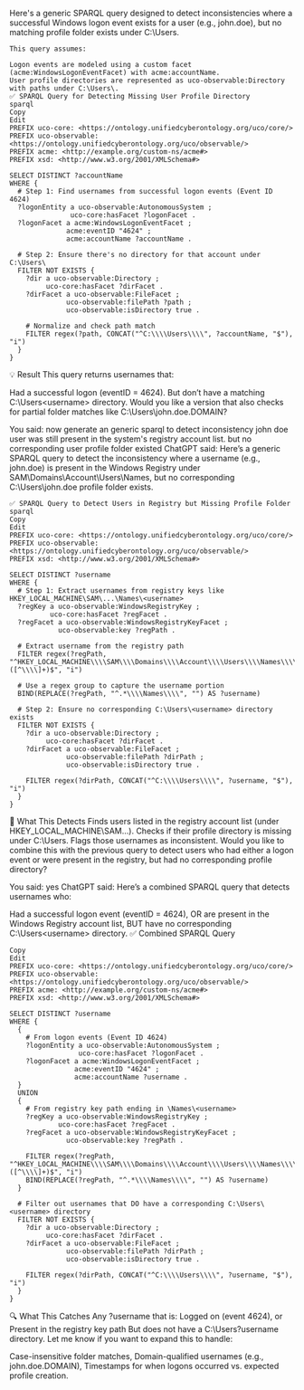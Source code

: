 Here's a generic SPARQL query designed to detect inconsistencies where a successful Windows logon event exists for a user (e.g., john.doe), but no matching profile folder exists under C:\Users\.
```
This query assumes:

Logon events are modeled using a custom facet (acme:WindowsLogonEventFacet) with acme:accountName.
User profile directories are represented as uco-observable:Directory with paths under C:\Users\.
✅ SPARQL Query for Detecting Missing User Profile Directory
sparql
Copy
Edit
PREFIX uco-core: <https://ontology.unifiedcyberontology.org/uco/core/>
PREFIX uco-observable: <https://ontology.unifiedcyberontology.org/uco/observable/>
PREFIX acme: <http://example.org/custom-ns/acme#>
PREFIX xsd: <http://www.w3.org/2001/XMLSchema#>

SELECT DISTINCT ?accountName
WHERE {
  # Step 1: Find usernames from successful logon events (Event ID 4624)
  ?logonEntity a uco-observable:AutonomousSystem ;
               uco-core:hasFacet ?logonFacet .
  ?logonFacet a acme:WindowsLogonEventFacet ;
              acme:eventID "4624" ;
              acme:accountName ?accountName .

  # Step 2: Ensure there's no directory for that account under C:\Users\
  FILTER NOT EXISTS {
    ?dir a uco-observable:Directory ;
         uco-core:hasFacet ?dirFacet .
    ?dirFacet a uco-observable:FileFacet ;
              uco-observable:filePath ?path ;
              uco-observable:isDirectory true .
    
    # Normalize and check path match
    FILTER regex(?path, CONCAT("^C:\\\\Users\\\\", ?accountName, "$"), "i")
  }
}
```
💡 Result
This query returns usernames that:

Had a successful logon (eventID = 4624).
But don’t have a matching C:\Users\<username> directory.
Would you like a version that also checks for partial folder matches like C:\Users\john.doe.DOMAIN?





You said:
now  generate an generic sparql to detect inconsistency john doe user was still present in the system's registry account list.  but no corresponding user profile folder existed
ChatGPT said:
Here’s a generic SPARQL query to detect the inconsistency where a username (e.g., john.doe) is present in the Windows Registry under SAM\\Domains\\Account\\Users\\Names, but no corresponding C:\Users\john.doe profile folder exists.
```
✅ SPARQL Query to Detect Users in Registry but Missing Profile Folder
sparql
Copy
Edit
PREFIX uco-core: <https://ontology.unifiedcyberontology.org/uco/core/>
PREFIX uco-observable: <https://ontology.unifiedcyberontology.org/uco/observable/>
PREFIX xsd: <http://www.w3.org/2001/XMLSchema#>

SELECT DISTINCT ?username
WHERE {
  # Step 1: Extract usernames from registry keys like HKEY_LOCAL_MACHINE\SAM\...\Names\<username>
  ?regKey a uco-observable:WindowsRegistryKey ;
          uco-core:hasFacet ?regFacet .
  ?regFacet a uco-observable:WindowsRegistryKeyFacet ;
            uco-observable:key ?regPath .

  # Extract username from the registry path
  FILTER regex(?regPath, "^HKEY_LOCAL_MACHINE\\\\SAM\\\\Domains\\\\Account\\\\Users\\\\Names\\\\([^\\\\]+)$", "i")

  # Use a regex group to capture the username portion
  BIND(REPLACE(?regPath, "^.*\\\\Names\\\\", "") AS ?username)

  # Step 2: Ensure no corresponding C:\Users\<username> directory exists
  FILTER NOT EXISTS {
    ?dir a uco-observable:Directory ;
         uco-core:hasFacet ?dirFacet .
    ?dirFacet a uco-observable:FileFacet ;
              uco-observable:filePath ?dirPath ;
              uco-observable:isDirectory true .
    
    FILTER regex(?dirPath, CONCAT("^C:\\\\Users\\\\", ?username, "$"), "i")
  }
}
```
🧠 What This Detects
Finds users listed in the registry account list (under HKEY_LOCAL_MACHINE\SAM\...).
Checks if their profile directory is missing under C:\Users\.
Flags those usernames as inconsistent.
Would you like to combine this with the previous query to detect users who had either a logon event or were present in the registry, but had no corresponding profile directory?





You said:
yes
ChatGPT said:
Here’s a combined SPARQL query that detects usernames who:

Had a successful logon event (eventID = 4624),
OR are present in the Windows Registry account list,
BUT have no corresponding C:\Users\<username> directory.
✅ Combined SPARQL Query
```sparql
Copy
Edit
PREFIX uco-core: <https://ontology.unifiedcyberontology.org/uco/core/>
PREFIX uco-observable: <https://ontology.unifiedcyberontology.org/uco/observable/>
PREFIX acme: <http://example.org/custom-ns/acme#>
PREFIX xsd: <http://www.w3.org/2001/XMLSchema#>

SELECT DISTINCT ?username
WHERE {
  {
    # From logon events (Event ID 4624)
    ?logonEntity a uco-observable:AutonomousSystem ;
                 uco-core:hasFacet ?logonFacet .
    ?logonFacet a acme:WindowsLogonEventFacet ;
                acme:eventID "4624" ;
                acme:accountName ?username .
  }
  UNION
  {
    # From registry key path ending in \Names\<username>
    ?regKey a uco-observable:WindowsRegistryKey ;
            uco-core:hasFacet ?regFacet .
    ?regFacet a uco-observable:WindowsRegistryKeyFacet ;
              uco-observable:key ?regPath .

    FILTER regex(?regPath, "^HKEY_LOCAL_MACHINE\\\\SAM\\\\Domains\\\\Account\\\\Users\\\\Names\\\\([^\\\\]+)$", "i")
    BIND(REPLACE(?regPath, "^.*\\\\Names\\\\", "") AS ?username)
  }

  # Filter out usernames that DO have a corresponding C:\Users\<username> directory
  FILTER NOT EXISTS {
    ?dir a uco-observable:Directory ;
         uco-core:hasFacet ?dirFacet .
    ?dirFacet a uco-observable:FileFacet ;
              uco-observable:filePath ?dirPath ;
              uco-observable:isDirectory true .

    FILTER regex(?dirPath, CONCAT("^C:\\\\Users\\\\", ?username, "$"), "i")
  }
}

```
🔍 What This Catches
Any ?username that is:
Logged on (event 4624), or
Present in the registry key path
But does not have a C:\Users\?username directory.
Let me know if you want to expand this to handle:

Case-insensitive folder matches,
Domain-qualified usernames (e.g., john.doe.DOMAIN),
Timestamps for when logons occurred vs. expected profile creation.

